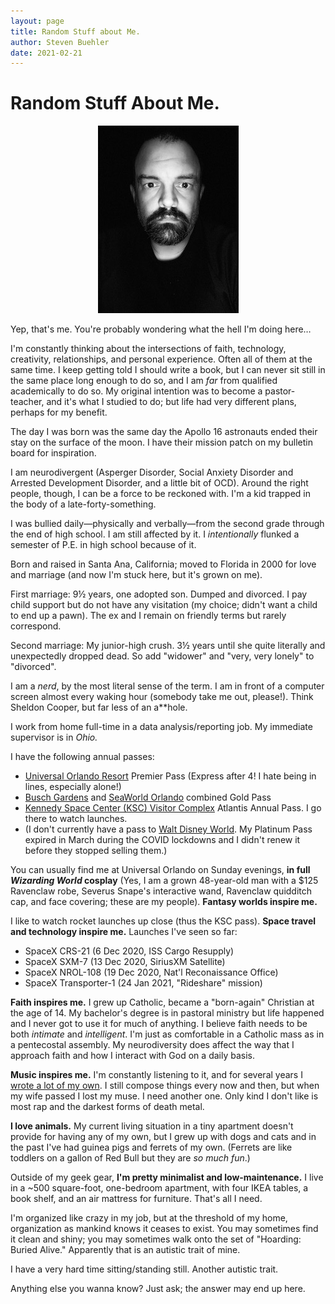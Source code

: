 ```yaml
---
layout: page
title: Random Stuff about Me.
author: Steven Buehler
date: 2021-02-21
---
```


# Random Stuff About Me.

<div style="text-align: center"><img src="/images/portrait.jpg"></div>

Yep, that's me. You're probably wondering what the hell I'm doing here&hellip;

I'm constantly thinking about the intersections of faith, technology, creativity, relationships, and personal experience. Often all of them at the same time. I keep getting told I should write a book, but I can never sit still in the same place long enough to do so, and I am _far_ from qualified academically to do so.  My original intention was to become a pastor-teacher, and it's what I studied to do; but life had very different plans, perhaps for my benefit.

The day I was born was the same day the Apollo 16 astronauts ended their stay on the surface of the moon. I have their mission patch on my bulletin board for inspiration.

I am neurodivergent (Asperger Disorder, Social Anxiety Disorder and Arrested Development Disorder, and a little bit of OCD). Around the right people, though, I can be a force to be reckoned with. I'm a kid trapped in the body of a late-forty-something.

I was bullied daily&mdash;physically and verbally&mdash;from the second grade through the end of high school. I am still affected by it. I _intentionally_ flunked a semester of P.E. in high school because of it.

Born and raised in Santa Ana, California; moved to Florida in 2000 for love and marriage (and now I'm stuck here, but it's grown on me).

First marriage: 9&frac12; years, one adopted son. Dumped and divorced. I pay child support but do not have any visitation (my choice; didn't want a child to end up a pawn). The ex and I remain on friendly terms but rarely correspond.

Second marriage: My junior-high crush. 3&frac12; years until she quite literally and unexpectedly dropped dead. So add "widower" and "very, very lonely" to "divorced".

I am a _nerd_, by the most literal sense of the term. I am in front of a computer screen almost every waking hour (somebody take me out, please!). Think Sheldon Cooper, but far less of an a**hole. 

I work from home full-time in a data analysis/reporting job. My immediate supervisor is in _Ohio._

I have the following annual passes:
 - [Universal Orlando Resort](https://universalorlando.com) Premier Pass (Express after 4! I hate being in lines, especially alone!)
 - [Busch Gardens](https://buschgardens.com/tampa) and [SeaWorld Orlando](https://seaworld.com/orlando) combined Gold Pass
 - [Kennedy Space Center (KSC) Visitor Complex](https://kennedyspacecenter.com) Atlantis Annual Pass. I go there to watch launches.
 - (I don't currently have a pass to [Walt Disney World](https://waltdisneyworld.com). My Platinum Pass expired in March during the COVID lockdowns and I didn't renew it before they stopped selling them.)

You can usually find me at Universal Orlando on Sunday evenings, **in full _Wizarding World_ cosplay** (Yes, I am a grown 48-year-old man with a $125 Ravenclaw robe, Severus Snape's interactive wand, Ravenclaw quidditch cap, and face covering; these are my people). **Fantasy worlds inspire me.**

I like to watch rocket launches up close (thus the KSC pass). **Space travel and technology inspire me.**  Launches I've seen so far:
 - SpaceX CRS-21 (6 Dec 2020, ISS Cargo Resupply)
 - SpaceX SXM-7 (13 Dec 2020, SiriusXM Satellite)
 - SpaceX NROL-108 (19 Dec 2020, Nat'l Reconaissance Office)
 - SpaceX Transporter-1 (24 Jan 2021, "Rideshare" mission)

**Faith inspires me.** I grew up Catholic, became a "born-again" Christian at the age of 14. My bachelor's degree is in pastoral ministry but life happened and I never got to use it for much of anything. I believe faith needs to be both _intimate_ and _intelligent_. I'm just as comfortable in a Catholic mass as in a pentecostal assembly. My neurodiversity does affect the way that I approach faith and how I interact with God on a daily basis. 

**Music inspires me.** I'm constantly listening to it, and for several years I [wrote a lot of my own](https://soundcloud.com/inmysilence). I still compose things every now and then, but when my wife passed I lost my muse. I need another one. Only kind I don't like is most rap and the darkest forms of death metal.

**I love animals.** My current living situation in a tiny apartment doesn't provide for having any of my own, but I grew up with dogs and cats and in the past I've had guinea pigs and ferrets of my own. (Ferrets are like toddlers on a gallon of Red Bull but they are _so much fun_.)

Outside of my geek gear, **I'm pretty minimalist and low-maintenance.** I live in a ~500 square-foot, one-bedroom apartment, with four IKEA tables, a book shelf, and an air mattress for furniture. That's all I need.

I'm organized like crazy in my job, but at the threshold of my home, organization as mankind knows it ceases to exist. You may sometimes find it clean and shiny; you may sometimes walk onto the set of "Hoarding: Buried Alive." Apparently that is an autistic trait of mine.

I have a very hard time sitting/standing still. Another autistic trait.

Anything else you wanna know? Just ask; the answer may end up here.